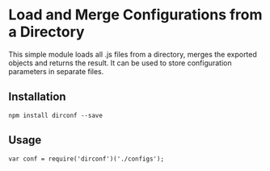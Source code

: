 # Load and Merge Configurations from a Directory

This simple module loads all .js files from a directory, merges the exported objects and returns the result.
It can be used to store configuration parameters in separate files.

## Installation

```
npm install dirconf --save
```

## Usage

```
var conf = require('dirconf')('./configs');
```
